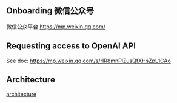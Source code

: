 ## Onboarding 微信公众号
微信公众平台 https://mp.weixin.qq.com/

## Requesting access to OpenAI API
See doc: https://mp.weixin.qq.com/s/rIR8mnPlZusQfXHsZpL1CAo

## Architecture
[architecture](architecture.plantuml)